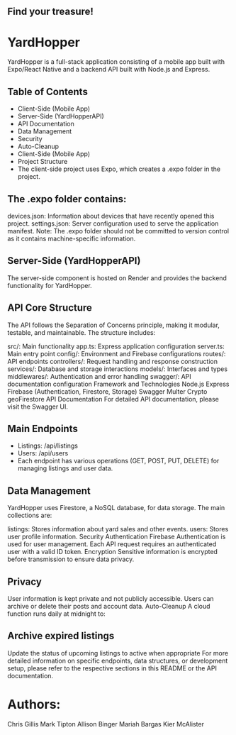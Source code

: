 ## Find your treasure!

# YardHopper
YardHopper is a full-stack application consisting of a mobile app built with Expo/React Native and a backend API built with Node.js and Express.

## Table of Contents
- Client-Side (Mobile App)
- Server-Side (YardHopperAPI)
- API Documentation
- Data Management
- Security
- Auto-Cleanup
- Client-Side (Mobile App)
- Project Structure
- The client-side project uses Expo, which creates a .expo folder in the project.

## The .expo folder contains:
devices.json: Information about devices that have recently opened this project.
settings.json: Server configuration used to serve the application manifest.
Note: The .expo folder should not be committed to version control as it contains machine-specific information.

## Server-Side (YardHopperAPI)
The server-side component is hosted on Render and provides the backend functionality for YardHopper.

## API Core Structure
The API follows the Separation of Concerns principle, making it modular, testable, and maintainable. The structure includes:

src/: Main functionality
app.ts: Express application configuration
server.ts: Main entry point
config/: Environment and Firebase configurations
routes/: API endpoints
controllers/: Request handling and response construction
services/: Database and storage interactions
models/: Interfaces and types
middlewares/: Authentication and error handling
swagger/: API documentation configuration
Framework and Technologies
Node.js
Express
Firebase (Authentication, Firestore, Storage)
Swagger
Multer
Crypto
geoFirestore
API Documentation
For detailed API documentation, please visit the Swagger UI.

## Main Endpoints
- Listings: /api/listings
- Users: /api/users
- Each endpoint has various operations (GET, POST, PUT, DELETE) for managing listings and user data.

## Data Management
YardHopper uses Firestore, a NoSQL database, for data storage. The main collections are:

listings: Stores information about yard sales and other events.
users: Stores user profile information.
Security
Authentication
Firebase Authentication is used for user management.
Each API request requires an authenticated user with a valid ID token.
Encryption
Sensitive information is encrypted before transmission to ensure data privacy.

## Privacy
User information is kept private and not publicly accessible.
Users can archive or delete their posts and account data.
Auto-Cleanup
A cloud function runs daily at midnight to:

## Archive expired listings
Update the status of upcoming listings to active when appropriate
For more detailed information on specific endpoints, data structures, or development setup, please refer to the respective sections in this README or the API documentation.

# Authors:
Chris Gillis
Mark Tipton
Allison Binger
Mariah Bargas
Kier McAlister
